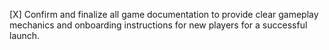 [X] Confirm and finalize all game documentation to provide clear gameplay mechanics and onboarding instructions for new players for a successful launch.